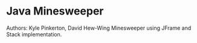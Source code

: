 # Java Minesweeper
Authors: Kyle Pinkerton, David Hew-Wing 
Minesweeper using JFrame and Stack implementation.
